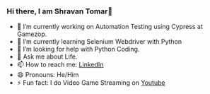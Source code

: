 ### Hi there, I am Shravan Tomar👋

- 🔭 I’m currently working on Automation Testing using Cypress at Gamezop.
- 🌱 I’m currently learning Selenium Webdriver with Python
- 🤔 I’m looking for help with Python Coding.
- 💬 Ask me about Life.
- 📫 How to reach me: [LinkedIn](https://www.linkedin.com/in/shravan-tomar-qa/)
- 😄 Pronouns: He/Him
- ⚡ Fun fact: I do Video Game Streaming on [Youtube](https://www.youtube.com/channel/UCiEJ6IVlVXbwDeuUi6haAgw)
